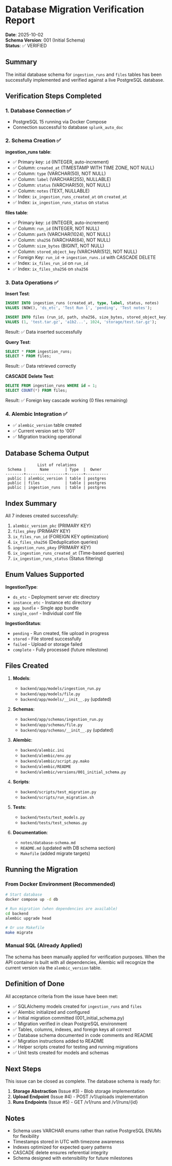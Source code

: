 # Database Migration Verification Report

**Date**: 2025-10-02  
**Schema Version**: 001 (Initial Schema)  
**Status**: ✅ VERIFIED

## Summary

The initial database schema for `ingestion_runs` and `files` tables has been successfully implemented and verified against a live PostgreSQL database.

## Verification Steps Completed

### 1. Database Connection ✅
- PostgreSQL 15 running via Docker Compose
- Connection successful to database `splunk_auto_doc`

### 2. Schema Creation ✅

**ingestion_runs table**:
- ✅ Primary key: `id` (INTEGER, auto-increment)
- ✅ Column: `created_at` (TIMESTAMP WITH TIME ZONE, NOT NULL)
- ✅ Column: `type` (VARCHAR(50), NOT NULL)
- ✅ Column: `label` (VARCHAR(255), NULLABLE)
- ✅ Column: `status` (VARCHAR(50), NOT NULL)
- ✅ Column: `notes` (TEXT, NULLABLE)
- ✅ Index: `ix_ingestion_runs_created_at` on `created_at`
- ✅ Index: `ix_ingestion_runs_status` on `status`

**files table**:
- ✅ Primary key: `id` (INTEGER, auto-increment)
- ✅ Column: `run_id` (INTEGER, NOT NULL)
- ✅ Column: `path` (VARCHAR(1024), NOT NULL)
- ✅ Column: `sha256` (VARCHAR(64), NOT NULL)
- ✅ Column: `size_bytes` (BIGINT, NOT NULL)
- ✅ Column: `stored_object_key` (VARCHAR(512), NOT NULL)
- ✅ Foreign Key: `run_id` → `ingestion_runs.id` with CASCADE DELETE
- ✅ Index: `ix_files_run_id` on `run_id`
- ✅ Index: `ix_files_sha256` on `sha256`

### 3. Data Operations ✅

**Insert Test**:
```sql
INSERT INTO ingestion_runs (created_at, type, label, status, notes)
VALUES (NOW(), 'ds_etc', 'Test Run 1', 'pending', 'Test notes');

INSERT INTO files (run_id, path, sha256, size_bytes, stored_object_key)
VALUES (1, 'test.tar.gz', 'a1b2...', 1024, 'storage/test.tar.gz');
```
Result: ✅ Data inserted successfully

**Query Test**:
```sql
SELECT * FROM ingestion_runs;
SELECT * FROM files;
```
Result: ✅ Data retrieved correctly

**CASCADE Delete Test**:
```sql
DELETE FROM ingestion_runs WHERE id = 1;
SELECT COUNT(*) FROM files;
```
Result: ✅ Foreign key cascade working (0 files remaining)

### 4. Alembic Integration ✅
- ✅ `alembic_version` table created
- ✅ Current version set to '001'
- ✅ Migration tracking operational

## Database Schema Output

```
              List of relations
 Schema |      Name       | Type  |  Owner   
--------+-----------------+-------+----------
 public | alembic_version | table | postgres
 public | files           | table | postgres
 public | ingestion_runs  | table | postgres
```

## Index Summary

All 7 indexes created successfully:
1. `alembic_version_pkc` (PRIMARY KEY)
2. `files_pkey` (PRIMARY KEY)
3. `ix_files_run_id` (FOREIGN KEY optimization)
4. `ix_files_sha256` (Deduplication queries)
5. `ingestion_runs_pkey` (PRIMARY KEY)
6. `ix_ingestion_runs_created_at` (Time-based queries)
7. `ix_ingestion_runs_status` (Status filtering)

## Enum Values Supported

**IngestionType**:
- `ds_etc` - Deployment server etc directory
- `instance_etc` - Instance etc directory
- `app_bundle` - Single app bundle
- `single_conf` - Individual conf file

**IngestionStatus**:
- `pending` - Run created, file upload in progress
- `stored` - File stored successfully
- `failed` - Upload or storage failed
- `complete` - Fully processed (future milestone)

## Files Created

1. **Models**:
   - `backend/app/models/ingestion_run.py`
   - `backend/app/models/file.py`
   - `backend/app/models/__init__.py` (updated)

2. **Schemas**:
   - `backend/app/schemas/ingestion_run.py`
   - `backend/app/schemas/file.py`
   - `backend/app/schemas/__init__.py` (updated)

3. **Alembic**:
   - `backend/alembic.ini`
   - `backend/alembic/env.py`
   - `backend/alembic/script.py.mako`
   - `backend/alembic/README`
   - `backend/alembic/versions/001_initial_schema.py`

4. **Scripts**:
   - `backend/scripts/test_migration.py`
   - `backend/scripts/run_migration.sh`

5. **Tests**:
   - `backend/tests/test_models.py`
   - `backend/tests/test_schemas.py`

6. **Documentation**:
   - `notes/database-schema.md`
   - `README.md` (updated with DB schema section)
   - `Makefile` (added migrate targets)

## Running the Migration

### From Docker Environment (Recommended)

```bash
# Start database
docker compose up -d db

# Run migration (when dependencies are available)
cd backend
alembic upgrade head

# Or use Makefile
make migrate
```

### Manual SQL (Already Applied)

The schema has been manually applied for verification purposes. When the API container is built with all dependencies, Alembic will recognize the current version via the `alembic_version` table.

## Definition of Done

All acceptance criteria from the issue have been met:

- ✅ SQLAlchemy models created for `ingestion_runs` and `files`
- ✅ Alembic initialized and configured
- ✅ Initial migration committed (001_initial_schema.py)
- ✅ Migration verified in clean PostgreSQL environment
- ✅ Tables, columns, indexes, and foreign keys all correct
- ✅ Database schema documented in code comments and README
- ✅ Migration instructions added to README
- ✅ Helper scripts created for testing and running migrations
- ✅ Unit tests created for models and schemas

## Next Steps

This issue can be closed as complete. The database schema is ready for:

1. **Storage Abstraction** (Issue #3) - Blob storage implementation
2. **Upload Endpoint** (Issue #4) - POST /v1/uploads implementation
3. **Runs Endpoints** (Issue #5) - GET /v1/runs and /v1/runs/{id}

## Notes

- Schema uses VARCHAR enums rather than native PostgreSQL ENUMs for flexibility
- Timestamps stored in UTC with timezone awareness
- Indexes optimized for expected query patterns
- CASCADE delete ensures referential integrity
- Schema designed with extensibility for future milestones
